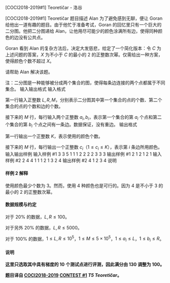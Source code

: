 



[COCI2018-2019#1] Teoretičar - 洛谷














[COCI2018-2019#1] Teoretičar
题目描述
Alan 为了避免感到无聊，便让 Goran 给他出一道有趣的题目。由于他忙于准备考试，Goran 的回忆里只有一个巨大的二分图。他把二分图递给 Alan，让他用尽可能少的颜色涂满所有边，使得同种颜色的边没有公共点。

Goran 看到 Alan 的复杂方法后，决定大发慈悲，给定了一个简化版本：令 $C$ 为上述问题的答案，$X$ 为不小于 $C$ 的最小的 $2$ 的正整数次幂。仅需给出一种方案，使得颜色个数不超过 $X$。

请帮助 Alan 解决该题。

注：二分图是一种能够被分成两个集合的图，使得每条边连接的两个点都属于不同集合。
输入输出格式
输入格式

第一行输入正整数 $L,R,M$，分别表示二分图其中第一个集合的点的个数、第二个集合的点的个数和边的个数。

接下来的 $M$ 行，每行输入两个正整数 $a_i,b_i$，表示第一个集合的第 $a_i$ 个点和第二个集合的第 $b_i$ 个点之间有一条边。数据保证，没有重边。
输出格式

第一行输出一个正整数 $K$，表示使用的颜色个数。

接下来的 $M$ 行，每行输出一个正整数 $c_i$（$1 \le c_i \le K$），表示第 $i$ 条边所用颜色。
输入输出样例
输入样例 #1
3 3 5
1 1
1 2
2 2
2 3
3 3
输出样例 #1
2
1
2
1
2
1
输入样例 #2
2 4 4
1 1
1 2
1 3
2 4
输出样例 #2
4
1
2
3
4
说明
#### 样例 2 解释

使用颜色最少个数为 $3$。然而，使用 $4$ 种颜色也是可行的。因为 $4$ 是不小于 $3$ 的最小的 $2$ 的正整数次幂。

#### 数据规模与约定

对于 $20\%$ 的数据，$L,R \le 100$。

对于另外 $20\%$ 的数据，$L,R \le 5000$。

对于 $100\%$ 的数据，$1 \le L,R \le 10^5$，$1 \le M \le 5 \times 10^5$，$1 \le a_i \le L$，$1 \le b_i \le R$。

#### 说明

**这里只选取其中具有梯度的 $10$ 个测试点进行评测，因此满分由 $130$ 调整为 $100$。**

**题目译自 [COCI2018-2019](https://hsin.hr/coci/archive/2018_2019/) [CONTEST #1](https://hsin.hr/coci/archive/2018_2019/contest1_tasks.pdf)  _T5 Teoretičar_。**






